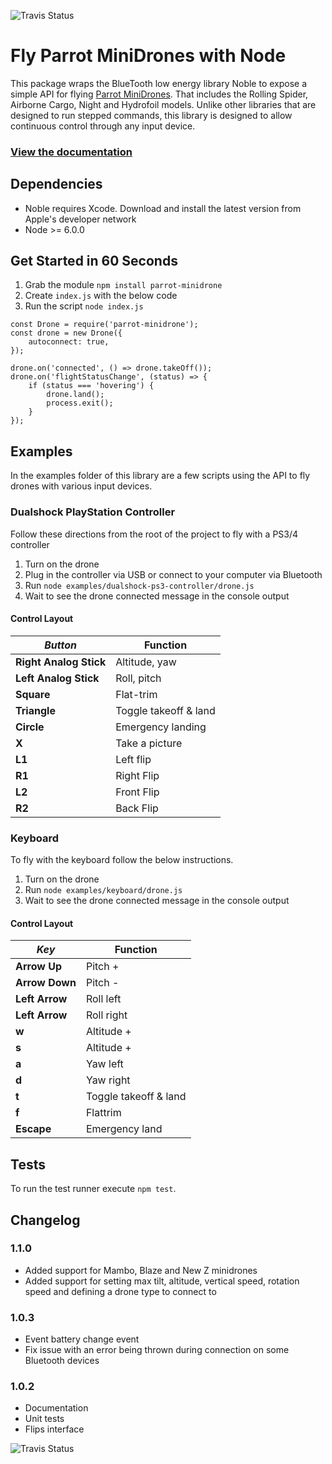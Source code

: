 ![Travis Status](https://travis-ci.org/fetherston/npm-parrot-minidrone.svg?branch=master)
# Fly Parrot MiniDrones with Node
This package wraps the BlueTooth low energy library Noble to expose a simple API for flying [Parrot MiniDrones](http://www.parrot.com/usa/products/minidrones/). That includes the Rolling Spider, Airborne Cargo, Night and Hydrofoil models. Unlike other libraries that are designed to run stepped commands, this library is designed to allow continuous control through any input device.

### [View the documentation](http://fetherston.github.io/npm-parrot-minidrone)

## Dependencies
- Noble requires Xcode. Download and install the latest version from Apple's developer network
- Node >= 6.0.0

## Get Started in 60 Seconds

1. Grab the module `npm install parrot-minidrone`
1. Create `index.js` with the below code
1. Run the script `node index.js`

```
const Drone = require('parrot-minidrone');
const drone = new Drone({
    autoconnect: true,
});

drone.on('connected', () => drone.takeOff());
drone.on('flightStatusChange', (status) => {
    if (status === 'hovering') {
        drone.land();
        process.exit();
    }
});
```

## Examples
In the examples folder of this library are a few scripts using the API to fly drones with various input devices.

### Dualshock PlayStation Controller
Follow these directions from the root of the project to fly with a PS3/4 controller

1. Turn on the drone
1. Plug in the controller via USB or connect to your computer via Bluetooth
1. Run `node examples/dualshock-ps3-controller/drone.js`
1. Wait to see the drone connected message in the console output

#### Control Layout
*Button* | Function
--- | ---
**Right Analog Stick** | Altitude, yaw
**Left Analog Stick** | Roll, pitch
**Square** | Flat-trim
**Triangle** | Toggle takeoff & land
**Circle** | Emergency landing
**X** | Take a picture
**L1** | Left flip
**R1** | Right Flip
**L2** | Front Flip
**R2** | Back Flip

### Keyboard
To fly with the keyboard follow the below instructions.

1. Turn on the drone
1. Run `node examples/keyboard/drone.js`
1. Wait to see the drone connected message in the console output

#### Control Layout
*Key* | Function
--- | ---
**Arrow Up** | Pitch +
**Arrow Down** | Pitch -
**Left Arrow** | Roll left
**Left Arrow** | Roll right
**w** | Altitude +
**s** | Altitude +
**a** | Yaw left
**d** | Yaw right
**t** | Toggle takeoff & land
**f** | Flattrim
**Escape** | Emergency land

## Tests
To run the test runner execute `npm test`.

## Changelog

### 1.1.0
- Added support for Mambo, Blaze and New Z minidrones
- Added support for setting max tilt, altitude, vertical speed, rotation speed and defining a drone type to connect to

### 1.0.3
- Event battery change event
- Fix issue with an error being thrown during connection on some Bluetooth devices

### 1.0.2
- Documentation
- Unit tests
- Flips interface

![Travis Status](https://travis-ci.org/fetherston/npm-parrot-minidrone.svg?branch=master)